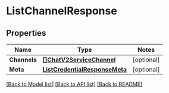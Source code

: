 # ListChannelResponse

## Properties
Name | Type | Notes
------------ | ------------- | -------------
**Channels** | [**[]ChatV2ServiceChannel**](chat.v2.service.channel.md) | [optional] 
**Meta** | [**ListCredentialResponseMeta**](ListCredentialResponse_meta.md) | [optional] 

[[Back to Model list]](../README.md#documentation-for-models) [[Back to API list]](../README.md#documentation-for-api-endpoints) [[Back to README]](../README.md)


